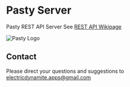 Pasty Server
============

Pasty REST API Server
See [REST API Wikipage](https://github.com/ElectricDynamite/pasty-server/wiki/REST-API)

![Pasty Logo](https://pastyapp.org/images/logo_with_cloud_20130228_256x256.png)

Contact
-------
Please direct your questions and suggestions to electricdynamite.apps@gmail.com
